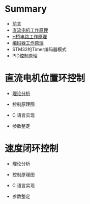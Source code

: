 # Summary

* [前言](README.md)
* [直流电机工作原理](A02.md)
* [H桥电路工作原理](A03.md)
* [编码器工作原理](A04.md)
* STM32的Timer编码器模式
* PID控制原理

# 直流电机位置环控制

* [理论分析](B01.md)

* 控制原理图

* C 语言实现

* 参数整定

# 速度闭环控制
* 理论分析
* 控制原理图

* C 语言实现

* 参数整定


